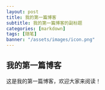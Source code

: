```yaml
---
layout: post
title: 我的第一篇博客
subtitle: 我的第一篇博客的副标题
categories: [markdown]
tags: [随笔]
banner: "/assets/images/icon.png"
---
```


## 我的第一篇博客

这是我的第一篇博客，欢迎大家来阅读！
